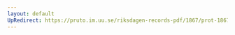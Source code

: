 ```yaml
---
layout: default
UpRedirect: https://pruto.im.uu.se/riksdagen-records-pdf/1867/prot-1867--ak--309/prot-1867--ak--309_018.pdf
---
```

